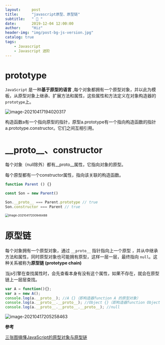```yaml
---
layout:     post
title:      "javascript原型、原型链"
subtitle:   " 🎯 "
date:       2019-12-04 12:00:00
author:     "Hiz"
header-img: "img/post-bg-js-version.jpg"
catalog: true
tags:
    - Javascript
    - Javascript 进阶
---
```


# prototype

`JavaScript` 是一种**基于原型的语言** ,每个对象都拥有一个原型对象，并以此为模板，从原型对象上继承、扩展方法和属性，这些属性和方法定义在对象构造器的`prototype`上。

![image-20210417194020317](https://gitee.com/inkkk0516/typora/raw/master/image-20210417194020317.png)

构造函数a有一个指向原型的指针，原型a.prototype有一个指向构造函数的指针a.prototype.constructor。它们之间互相引用。

# \_\_proto\_\_、constructor

每个对象（null除外）都有\_\_proto\_\_属性，它指向对象的原型。

每个原型都有一个constructor属性，指向该关联的构造函数。

```javascript
function Parent () {}

const Son = new Parent()

Son.__proto__ === Parent.prototype // true
Son.constructor === Parent // true

```

<img src="https://gitee.com/inkkk0516/typora/raw/master/image-20210417200946488.png" alt="image-20210417200946488" style="zoom:67%;" />

# 原型链

每个对象拥有一个原型对象，通过 `__proto__` 指针指向上一个原型 ，并从中继承方法和属性，同时原型对象也可能拥有原型，这样一层一层，最终指向 `null`。这种关系被称为**原型链 (prototype chain)**

当js引擎在查找属性时，会先查看本身有没有这个属性，如果不存在，就会在原型链上一层层查找。

```javascript
var A = function(){};
var a = new A();
console.log(a.__proto__); //A {}（即构造器function A 的原型对象）
console.log(a.__proto__.__proto__); //Object {}（即构造器function Object 的原型对象）
console.log(a.__proto__.__proto__.__proto__); //null
```

![image-20210417205258463](https://gitee.com/inkkk0516/typora/raw/master/image-20210417205258463.png)

**参考**

[三张图搞懂JavaScript的原型对象与原型链](https://www.cnblogs.com/shuiyi/p/5305435.html)

